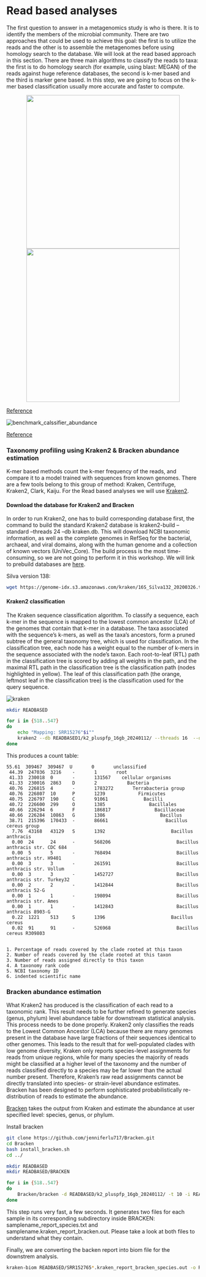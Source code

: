 # Read based analyses

The first question to answer in a metagenomics study is who is there. It is to identify the members of the microbial community. There are two approaches that could be used to achieve this goal: the first is to utilize the reads and the other is to assemble the metagenomes before using homology search to the database. We will look at the read based approach in this section. There are three main algorithms to classify the reads to taxa: the first is to do homology search (for example, using blast: MEGAN) of the reads against huge reference databases, the second is k-mer based and the third is marker gene based. In this step, we are going to focus on the k-mer based classification usually more accurate and faster to compute. 

<p align="center">
      <img src="https://github.com/vincentmanz/Metagenomics_2024/blob/main/Day_1/pictures/benchmark_calssifier.jpg"  width="400">
      <img src="https://github.com/vincentmanz/Metagenomics_2024/blob/main/Day_1/pictures/benchmark_calssifier_abundance.jpg"  width="400">
</p>


[Reference](https://doi.org/10.1016/j.cell.2019.07.010)

![benchmark_calssifier_abundance](https://github.com/vincentmanz/Metagenomics_2024/blob/main/Day_1/pictures/benchmark.png)

[Reference](https://doi.org/10.1186/s40793-024-00561-w)


### Taxonomy profiling using Kraken2 & Bracken abundance estimation

K-mer based methods count the k-mer frequency of the reads, and compare it to a model trained with sequences from known genomes. There are a few tools belong to this group of method: Kraken, Centrifuge, Kraken2, Clark, Kaiju. For the Read based analyses we will use [Kraken2](https://doi.org/10.1186/s13059-019-1891-0). 

#### Download the database for Kraken2 and Bracken
In order to run Kraken2, one has to build corresponding database first, the command to build the standard Kraken2 database is kraken2-build –standard –threads 24 –db kraken.db. This will download NCBI taxonomic information, as well as the complete genomes in RefSeq for the bacterial, archaeal, and viral domains, along with the human genome and a collection of known vectors (UniVec_Core). The build process is the most time-consuming, so we are not going to perform it in this workshop. We will link to prebuild databases are [here](https://benlangmead.github.io/aws-indexes/k2).

Silva version 138:

```bash
wget https://genome-idx.s3.amazonaws.com/kraken/16S_Silva132_20200326.tgz
```

#### Kraken2 classification 

The Kraken sequence classification algorithm. To classify a sequence, each k-mer in the sequence is mapped to the lowest common ancestor (LCA) of the genomes that contain that k-mer in a database. The taxa associated with the sequence’s k-mers, as well as the taxa’s ancestors, form a pruned subtree of the general taxonomy tree, which is used for classification. In the classification tree, each node has a weight equal to the number of k-mers in the sequence associated with the node’s taxon. Each root-to-leaf (RTL) path in the classification tree is scored by adding all weights in the path, and the maximal RTL path in the classification tree is the classification path (nodes highlighted in yellow). The leaf of this classification path (the orange, leftmost leaf in the classification tree) is the classification used for the query sequence.

![kraken](https://github.com/vincentmanz/Metagenomics_2024/blob/main/Day_1/pictures/kraken.jpeg)


```bash
mkdir READBASED

for i in {518..547}
do
    echo "Mapping: SRR15276"$i""
    kraken2 --db READBASED1/k2_pluspfp_16gb_20240112/ --threads 16  --output READBASED1/SRR15276"$i".kraken.out --report READBASED1/SRR15276"$i".kraken_report.out --paired TRIMMEDDATA/SRR15276"$i".R1.fastq.gz TRIMMEDDATA/SRR15276"$i".R2.fastq.gz
done
```
This produces a count table:

```
55.61  309467  309467  U       0       unclassified
 44.39  247036  3216    -       1       root
 41.33  230018  0       -       131567    cellular organisms
 41.33  230016  2863    D       2           Bacteria
 40.76  226815  4       -       1783272       Terrabacteria group
 40.76  226807  10      P       1239            Firmicutes
 40.75  226797  190     C       91061             Bacilli
 40.72  226600  299     O       1385                Bacillales
 40.66  226294  6       F       186817                Bacillaceae
 40.66  226284  10863   G       1386                    Bacillus
 38.71  215396  170433  -       86661                     Bacillus cereus group
  7.76  43168   43129   S       1392                        Bacillus anthracis
  0.00  24      24      -       568206                        Bacillus anthracis str. CDC 684
  0.00  5       5       -       768494                        Bacillus anthracis str. H9401
  0.00  3       3       -       261591                        Bacillus anthracis str. Vollum
  0.00  3       3       -       1452727                       Bacillus anthracis str. Turkey32
  0.00  2       2       -       1412844                       Bacillus anthracis 52-G
  0.00  1       1       -       198094                        Bacillus anthracis str. Ames
  0.00  1       1       -       1412843                       Bacillus anthracis 8903-G
  0.22  1221    513     S       1396                        Bacillus cereus
  0.02  91      91      -       526968                        Bacillus cereus R309803
  
```

```
1. Percentage of reads covered by the clade rooted at this taxon
2. Number of reads covered by the clade rooted at this taxon
3. Number of reads assigned directly to this taxon
4. A taxonomy rank code
5. NCBI taxonomy ID
6. indented scientific name
```

### Bracken abundance estimation

What Kraken2 has produced is the classification of each read to a taxonomic rank. This result needs to be further refined to generate species (genus, phylum) level abundance table for downstream statistical analysis. This process needs to be done properly. Kraken2 only classifies the reads to the Lowest Common Ancestor (LCA) because there are many genomes present in the database have large fractions of their sequences identical to other genomes. This leads to the result that for well-populated clades with low genome diversity, Kraken only reports species-level assignments for reads from unique regions, while for many species the majority of reads might be classified at a higher level of the taxonomy and the number of reads classified directly to a species may be far lower than the actual number present. Therefore, Kraken’s raw read assignments cannot be directly translated into species- or strain-level abundance estimates. Bracken has been designed to perform sophisticated probabilistically re-distribution of reads to estimate the abundance.

[Bracken](https://github.com/jenniferlu717/Bracken) takes the output from Kraken and estimate the abundance at user specified level: species, genus, or phylum.

Install bracken

```bash
git clone https://github.com/jenniferlu717/Bracken.git
cd Bracken
bash install_bracken.sh
cd ../
```


```bash
mkdir READBASED
mkdir READBASED/BRACKEN

for i in {518..547}
do
    Bracken/bracken -d READBASED/k2_pluspfp_16gb_20240112/ -t 10 -i READBASED/SRR15276"$i".kraken_report.out -o READBASED/BRACKEN/SRR15276"$i"_species.bracken 
done
```

This step runs very fast, a few seconds. It generates two files for each sample in its corresponding subdirectory inside BRACKEN: samplename_report_species.txt and samplename.kraken_report_bracken.out. Please take a look at both files to understand what they contain.

Finally, we are converting the backen report into biom file for the downstrem analysis. 

```bash
kraken-biom READBASED/SRR152765*.kraken_report_bracken_species.out -o READBASED/merge_species.biom --fmt json -v
```